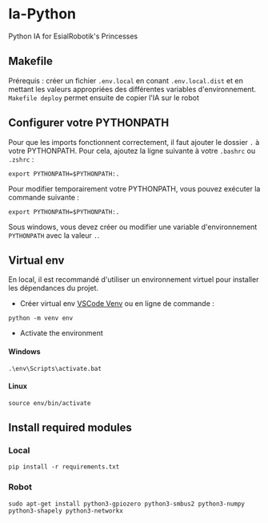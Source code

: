 # Ia-Python

Python IA for EsialRobotik's Princesses

## Makefile
Prérequis : créer un fichier `.env.local` en conant `.env.local.dist` et en mettant les valeurs appropriées des différentes variables d'environnement.
`Makefile deploy` permet ensuite de copier l'IA sur le robot

## Configurer votre PYTHONPATH
Pour que les imports fonctionnent correctement, il faut ajouter le dossier `.` à votre PYTHONPATH.
Pour cela, ajoutez la ligne suivante à votre `.bashrc` ou `.zshrc` :
```
export PYTHONPATH=$PYTHONPATH:.
```
Pour modifier temporairement votre PYTHONPATH, vous pouvez exécuter la commande suivante :
```
export PYTHONPATH=$PYTHONPATH:.
``` 
Sous windows, vous devez créer ou modifier une variable d'environnement `PYTHONPATH` avec la valeur `.`.

## Virtual env
En local, il est recommandé d'utiliser un environnement virtuel pour installer les dépendances du projet.
- Créer virtual env [VSCode Venv](https://code.visualstudio.com/docs/python/environments) ou en ligne de commande :
```
python -m venv env  
```
- Activate the environment
#### Windows
```
.\env\Scripts\activate.bat
```
#### Linux
```
source env/bin/activate
```

## Install required modules
### Local
```
pip install -r requirements.txt
```
### Robot
```
sudo apt-get install python3-gpiozero python3-smbus2 python3-numpy python3-shapely python3-networkx
```